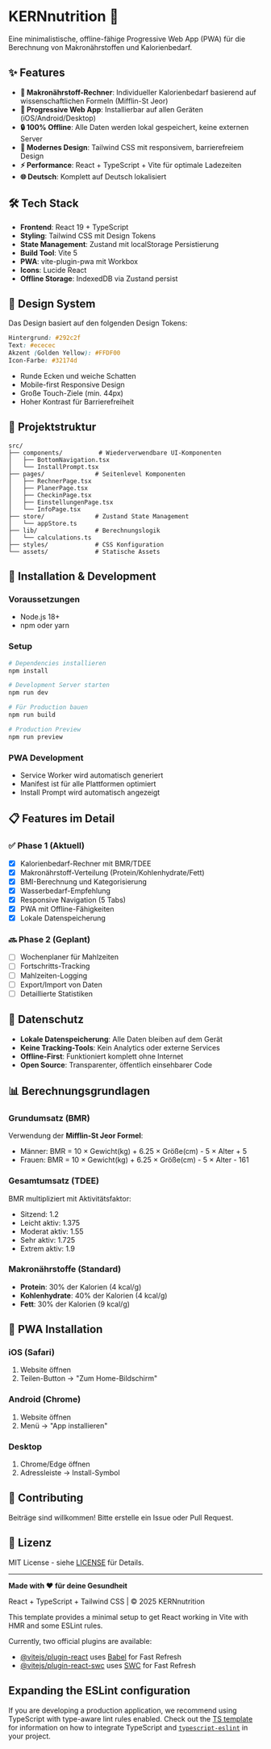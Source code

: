 # KERNnutrition 🥗

Eine minimalistische, offline-fähige Progressive Web App (PWA) für die Berechnung von Makronährstoffen und Kalorienbedarf.

## ✨ Features

- **🧮 Makronährstoff-Rechner**: Individueller Kalorienbedarf basierend auf wissenschaftlichen Formeln (Mifflin-St Jeor)
- **📱 Progressive Web App**: Installierbar auf allen Geräten (iOS/Android/Desktop)
- **🔒 100% Offline**: Alle Daten werden lokal gespeichert, keine externen Server
- **🎨 Modernes Design**: Tailwind CSS mit responsivem, barrierefreiem Design
- **⚡ Performance**: React + TypeScript + Vite für optimale Ladezeiten
- **🌐 Deutsch**: Komplett auf Deutsch lokalisiert

## 🛠 Tech Stack

- **Frontend**: React 19 + TypeScript
- **Styling**: Tailwind CSS mit Design Tokens
- **State Management**: Zustand mit localStorage Persistierung
- **Build Tool**: Vite 5
- **PWA**: vite-plugin-pwa mit Workbox
- **Icons**: Lucide React
- **Offline Storage**: IndexedDB via Zustand persist

## 🎨 Design System

Das Design basiert auf den folgenden Design Tokens:

```css
Hintergrund: #292c2f
Text: #ececec
Akzent (Golden Yellow): #FFDF00
Icon-Farbe: #32174d
```

- Runde Ecken und weiche Schatten
- Mobile-first Responsive Design
- Große Touch-Ziele (min. 44px)
- Hoher Kontrast für Barrierefreiheit

## 📁 Projektstruktur

```
src/
├── components/          # Wiederverwendbare UI-Komponenten
│   ├── BottomNavigation.tsx
│   └── InstallPrompt.tsx
├── pages/              # Seitenlevel Komponenten
│   ├── RechnerPage.tsx
│   ├── PlanerPage.tsx
│   ├── CheckinPage.tsx
│   ├── EinstellungenPage.tsx
│   └── InfoPage.tsx
├── store/              # Zustand State Management
│   └── appStore.ts
├── lib/                # Berechnungslogik
│   └── calculations.ts
├── styles/             # CSS Konfiguration
└── assets/             # Statische Assets
```

## 🚀 Installation & Development

### Voraussetzungen
- Node.js 18+ 
- npm oder yarn

### Setup
```bash
# Dependencies installieren
npm install

# Development Server starten
npm run dev

# Für Production bauen
npm run build

# Production Preview
npm run preview
```

### PWA Development
- Service Worker wird automatisch generiert
- Manifest ist für alle Plattformen optimiert
- Install Prompt wird automatisch angezeigt

## 📋 Features im Detail

### ✅ Phase 1 (Aktuell)
- [x] Kalorienbedarf-Rechner mit BMR/TDEE
- [x] Makronährstoff-Verteilung (Protein/Kohlenhydrate/Fett)
- [x] BMI-Berechnung und Kategorisierung
- [x] Wasserbedarf-Empfehlung
- [x] Responsive Navigation (5 Tabs)
- [x] PWA mit Offline-Fähigkeiten
- [x] Lokale Datenspeicherung

### 🔜 Phase 2 (Geplant)
- [ ] Wochenplaner für Mahlzeiten
- [ ] Fortschritts-Tracking
- [ ] Mahlzeiten-Logging
- [ ] Export/Import von Daten
- [ ] Detaillierte Statistiken

## 🔐 Datenschutz

- **Lokale Datenspeicherung**: Alle Daten bleiben auf dem Gerät
- **Keine Tracking-Tools**: Kein Analytics oder externe Services
- **Offline-First**: Funktioniert komplett ohne Internet
- **Open Source**: Transparenter, öffentlich einsehbarer Code

## 📊 Berechnungsgrundlagen

### Grundumsatz (BMR)
Verwendung der **Mifflin-St Jeor Formel**:
- Männer: BMR = 10 × Gewicht(kg) + 6.25 × Größe(cm) - 5 × Alter + 5
- Frauen: BMR = 10 × Gewicht(kg) + 6.25 × Größe(cm) - 5 × Alter - 161

### Gesamtumsatz (TDEE)
BMR multipliziert mit Aktivitätsfaktor:
- Sitzend: 1.2
- Leicht aktiv: 1.375
- Moderat aktiv: 1.55
- Sehr aktiv: 1.725
- Extrem aktiv: 1.9

### Makronährstoffe (Standard)
- **Protein**: 30% der Kalorien (4 kcal/g)
- **Kohlenhydrate**: 40% der Kalorien (4 kcal/g)
- **Fett**: 30% der Kalorien (9 kcal/g)

## 📱 PWA Installation

### iOS (Safari)
1. Website öffnen
2. Teilen-Button → "Zum Home-Bildschirm"

### Android (Chrome)
1. Website öffnen
2. Menü → "App installieren"

### Desktop
1. Chrome/Edge öffnen
2. Adressleiste → Install-Symbol

## 🤝 Contributing

Beiträge sind willkommen! Bitte erstelle ein Issue oder Pull Request.

## 📄 Lizenz

MIT License - siehe [LICENSE](LICENSE) für Details.

---

**Made with ❤️ für deine Gesundheit**

React + TypeScript + Tailwind CSS | © 2025 KERNnutrition

This template provides a minimal setup to get React working in Vite with HMR and some ESLint rules.

Currently, two official plugins are available:

- [@vitejs/plugin-react](https://github.com/vitejs/vite-plugin-react/blob/main/packages/plugin-react) uses [Babel](https://babeljs.io/) for Fast Refresh
- [@vitejs/plugin-react-swc](https://github.com/vitejs/vite-plugin-react/blob/main/packages/plugin-react-swc) uses [SWC](https://swc.rs/) for Fast Refresh

## Expanding the ESLint configuration

If you are developing a production application, we recommend using TypeScript with type-aware lint rules enabled. Check out the [TS template](https://github.com/vitejs/vite/tree/main/packages/create-vite/template-react-ts) for information on how to integrate TypeScript and [`typescript-eslint`](https://typescript-eslint.io) in your project.
